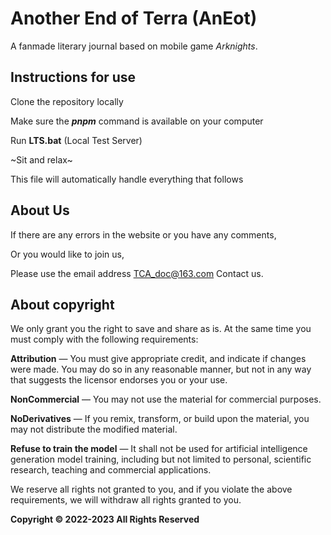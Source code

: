 # Another End of Terra (AnEot)

A fanmade literary journal based on mobile game *Arknights*.

## Instructions for use

Clone the repository locally

Make sure the ***pnpm*** command is available on your computer

Run **LTS.bat** (Local Test Server)

~Sit and relax~ 

This file will automatically handle everything that follows

## About Us

If there are any errors in the website or you have any comments, 

Or you would like to join us,

Please use the email address [TCA_doc@163.com](mailto:TCA_doc@163.com) Contact us.

## About copyright

We only grant you the right to save and share as is. At the same time you must comply with the following requirements:

**Attribution** — You must give appropriate credit, and indicate if changes were made. You may do so in any reasonable manner, but not in any way that suggests the licensor endorses you or your use.

**NonCommercial** — You may not use the material for commercial purposes.

**NoDerivatives** — If you remix, transform, or build upon the material, you may not distribute the modified material.

**Refuse to train the model** — It shall not be used for artificial intelligence generation model training, including but not limited to personal, scientific research, teaching and commercial applications.

We reserve all rights not granted to you, and if you violate the above requirements, we will withdraw all rights granted to you.

**Copyright © 2022-2023 All Rights Reserved**
